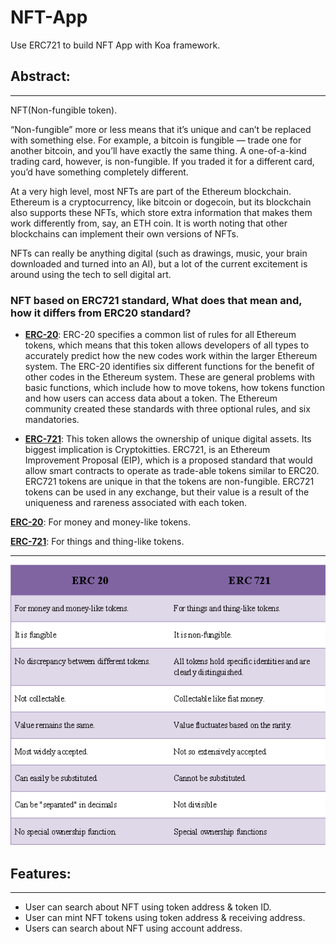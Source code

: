 # NFT-App
Use ERC721 to build NFT App with Koa framework.

## Abstract:
---
NFT(Non-fungible token).

“Non-fungible” more or less means that it’s unique and can’t be replaced with something else. For example, a bitcoin is fungible — trade one for another bitcoin, and you’ll have exactly the same thing. A one-of-a-kind trading card, however, is non-fungible. If you traded it for a different card, you’d have something completely different.

At a very high level, most NFTs are part of the Ethereum blockchain. Ethereum is a cryptocurrency, like bitcoin or dogecoin, but its blockchain also supports these NFTs, which store extra information that makes them work differently from, say, an ETH coin. It is worth noting that other blockchains can implement their own versions of NFTs.

NFTs can really be anything digital (such as drawings, music, your brain downloaded and turned into an AI), but a lot of the current excitement is around using the tech to sell digital art.
### NFT based on ERC721 standard, What does that mean and, how it differs from ERC20 standard?
* **[ERC-20](https://github.com/ethereum/EIPs/blob/master/EIPS/eip-20.md)**: 
ERC-20 specifies a common list of rules for all Ethereum tokens, which means that this token allows developers of all types to accurately predict how the new codes work within the larger Ethereum system. The ERC-20 identifies six different functions for the benefit of other codes in the Ethereum system. These are general problems with basic functions, which include how to move tokens, how tokens function and how users can access data about a token. The Ethereum community created these standards with three optional rules, and six mandatories.

* **[ERC-721](https://github.com/ethereum/EIPs/blob/master/EIPS/eip-721.md)**: 
This token allows the ownership of unique digital assets. Its biggest implication is Cryptokitties. ERC721, is an Ethereum Improvement Proposal (EIP), which is a proposed standard that would allow smart contracts to operate as trade-able tokens similar to ERC20. ERC721 tokens are unique in that the tokens are non-fungible. ERC721 tokens can be used in any exchange, but their value is a result of the uniqueness and rareness associated with each token.

**[ERC-20](https://github.com/ethereum/EIPs/blob/master/EIPS/eip-20.md)**: For money and money-like tokens.

**[ERC-721](https://github.com/ethereum/EIPs/blob/master/EIPS/eip-721.md)**: For things and thing-like tokens.

***
![ERC20 vs ERC721](./images/ERC-standards.png "ERC-standards")

## Features:
---
* User can search about NFT using token address & token ID.
* User can mint NFT tokens using token address & receiving address.
* Users can search about NFT using account address.
